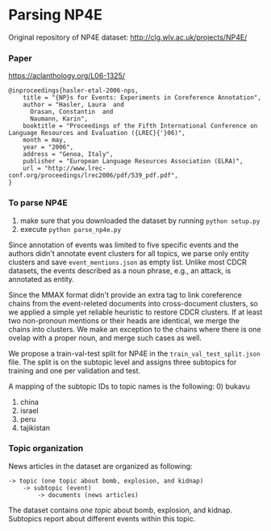 # Parsing NP4E

Original repository of NP4E dataset: http://clg.wlv.ac.uk/projects/NP4E/

### Paper
https://aclanthology.org/L06-1325/ 
```
@inproceedings{hasler-etal-2006-nps,
    title = "{NP}s for Events: Experiments in Coreference Annotation",
    author = "Hasler, Laura  and
      Orasan, Constantin  and
      Naumann, Karin",
    booktitle = "Proceedings of the Fifth International Conference on Language Resources and Evaluation ({LREC}{'}06)",
    month = may,
    year = "2006",
    address = "Genoa, Italy",
    publisher = "European Language Resources Association (ELRA)",
    url = "http://www.lrec-conf.org/proceedings/lrec2006/pdf/539_pdf.pdf",
}
```

### To parse NP4E
1) make sure that you downloaded the dataset by running ```python setup.py``` 
2) execute ```python parse_np4e.py``` 

Since annotation of events was limited to five specific events and the authors didn't annotate event clusters for all 
topics, we parse only entity clusters and save ```event_mentions.json``` as empty list. 
Unlike most CDCR datasets, the events described as a noun phrase, e.g., an attack, is annotated as entity. 

Since the MMAX format didn't provide an extra tag to link coreference chains from the event-releted documents into 
cross-document clusters, so we applied a simple yet reliable heuristic to restore CDCR clusters. 
If at least two non-pronoun mentions or their heads are identical, we merge the chains into clusters. We make an exception 
to the chains where there is one ovelap with a proper noun, and merge such cases as well. 

We propose a train-val-test split for NP4E in the ```train_val_test_split.json``` file. The split is on the subtopic level
and assigns three subtopics for training and one per validation and test. 

A mapping of the subtopic IDs to topic names is the following: 
0) bukavu
1) china 
2) israel 
3) peru
4) tajikistan


### Topic organization
News articles in the dataset are organized as following:
```
-> topic (one topic about bomb, explosion, and kidnap)
    -> subtopic (event)
        -> documents (news articles)
   ```
The dataset contains _one topic_ about bomb, explosion, and kidnap. Subtopics report about different events within this topic.  
